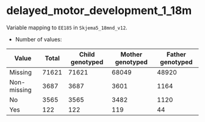 # delayed_motor_development_1_18m
Variable mapping to `EE185` in `Skjema5_18mnd_v12`.
- Number of values:

| Value | Total | Child genotyped | Mother genotyped | Father genotyped |
| ----- | ----- | --------------- | ---------------- | ---------------- |
| Missing | 71621 | 71621 | 68049 | 48920 |
| Non-missing | 3687 | 3687 | 3601 | 1164 |
| No | 3565 | 3565 | 3482 |1120 |
| Yes | 122 | 122 | 119 |44 |



